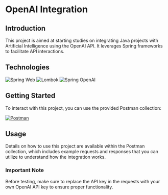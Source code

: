 # OpenAI Integration

## Introduction

This project is aimed at starting studies on integrating Java projects with Artificial Intelligence using the OpenAI API. It leverages Spring frameworks to facilitate API interactions.

## Technologies

![Spring Web](https://img.shields.io/badge/Spring%20Web-6DB33F?style=for-the-badge&logo=spring&logoColor=white)
![Lombok](https://img.shields.io/badge/Lombok-BC4521?style=for-the-badge&logo=lombok&logoColor=white)
![Spring OpenAI](https://img.shields.io/badge/Spring%20OpenAI-6DB33F?style=for-the-badge&logo=openai&logoColor=white)



## Getting Started

To interact with this project, you can use the provided Postman collection:

[![Postman](https://img.shields.io/badge/Postman-F24E1E?style=for-the-badge&logo=postman&logoColor=white)](https://www.postman.com/lively-crater-8977/workspace/dental-ai/collection/25697794-911f4112-ac06-4ea4-a972-bef4f895c10b?action=share&creator=25697794)

## Usage

Details on how to use this project are available within the Postman collection, which includes example requests and responses that you can utilize to understand how the integration works.

### Important Note
Before testing, make sure to replace the API key in the requests with your own OpenAI API key to ensure proper functionality.
